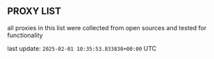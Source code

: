 ## PROXY LIST

all proxies in this list were collected from open sources and tested for functionality

last update: `2025-02-01 10:35:53.833830+00:00` UTC